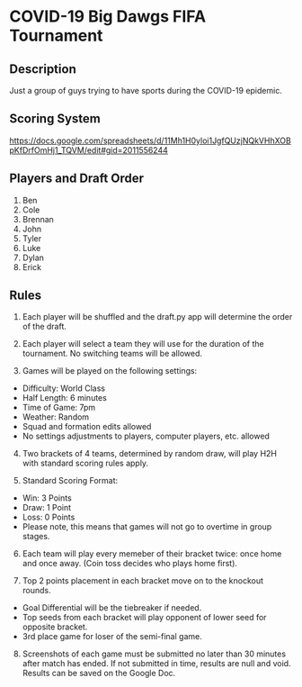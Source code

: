 # COVID-19 Big Dawgs FIFA Tournament
## Description
Just a group of guys trying to have sports during the COVID-19 epidemic.

## Scoring System
https://docs.google.com/spreadsheets/d/11Mh1H0yloi1JgfQUzjNQkVHhXOBpKfDrfOmHj1_TQVM/edit#gid=2011556244

## Players and Draft Order
1. Ben
2. Cole
3. Brennan
4. John
5. Tyler
6. Luke
7. Dylan
8. Erick

## Rules
1. Each player will be shuffled and the draft.py app will determine the order of the draft.

2. Each player will select a team they will use for the duration of the tournament. No switching teams will be allowed.

3. Games will be played on the following settings:
- Difficulty: World Class
- Half Length: 6 minutes
- Time of Game: 7pm
- Weather: Random
- Squad and formation edits allowed
- No settings adjustments to players, computer players, etc. allowed

4. Two brackets of 4 teams, determined by random draw, will play H2H with standard scoring rules apply.

5. Standard Scoring Format:

- Win: 3 Points
- Draw: 1 Point
- Loss: 0 Points
- Please note, this means that games will not go to overtime in group stages.

6. Each team will play every memeber of their bracket twice: once home and once away. (Coin toss decides who plays home first).

7. Top 2 points placement in each bracket move on to the knockout rounds.

- Goal Differential will be the tiebreaker if needed.
- Top seeds from each bracket will play opponent of lower seed for opposite bracket.
- 3rd place game for loser of the semi-final game.

8. Screenshots of each game must be submitted no later than 30 minutes after match has ended. If not submitted in time, results are null and void. Results can be saved on the Google Doc. 